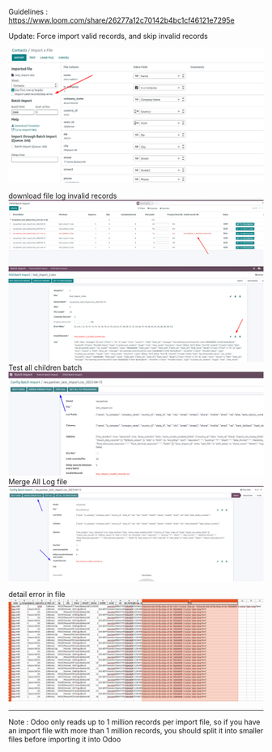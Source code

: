 Guidelines : https://www.loom.com/share/26277a12c70142b4bc1cf46121e7295e

Update: Force import valid records, and skip invalid records

![img.png](img.png)

download file log invalid records
![img_1.png](img_1.png)
![img_2.png](img_2.png)
Test all children batch
![img_4.png](img_4.png)
Merge All Log file
![img_3.png](img_3.png)

detail error in file
![log_error.png](log_error.png)

-----------------------------------

Note : Odoo only reads up to 1 million records per import file, so if you have an import file with more than 1 million records, you should split it into smaller files before importing it into Odoo